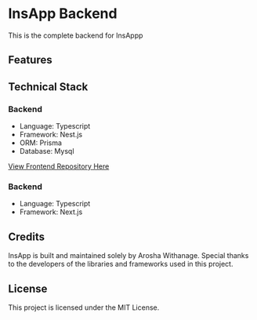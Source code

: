<h1>InsApp Backend</h1>

<p>This is the complete backend for InsAppp</p>

<h2>Features</h2>

<h2>Technical Stack</h2>
<h3>Backend</h3>
<ul>
  <li>Language: Typescript</li>
  <li>Framework: Nest.js</li>
  <li>ORM: Prisma</li>
  <li>Database: Mysql</li>
</ul> 

<a href="https://github.com/awithaaa/insapp-frontend">View Frontend Repository Here</a>

<h3>Backend</h3>
<ul>
  <li>Language: Typescript</li>
  <li>Framework: Next.js</li>
</ul> 

<h2>Credits</h2>
<p>InsApp is built and maintained solely by Arosha Withanage. Special thanks to the developers of the libraries and frameworks used in this project.</p>

<h2>License</h2>
<p>This project is licensed under the MIT License.</p>

